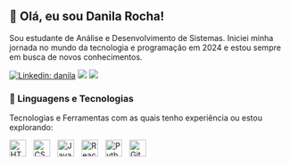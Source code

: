 ## 👋 Olá, eu sou Danila Rocha!

Sou estudante de Análise e Desenvolvimento de Sistemas. Iniciei minha jornada no mundo da tecnologia e programação em 2024 e estou sempre em busca de novos conhecimentos.

[![Linkedin: danila](https://img.shields.io/badge/linkedin-%230077B5.svg?style=for-the-badge&logo=linkedin&logoColor=white&link=https://www.linkedin.com/in/danila-rocha-gloria/)](https://www.linkedin.com/in/danila-rocha-gloria/)
 <a href="https://discord.com/channels/@me" target="_blank"><img src="https://img.shields.io/badge/Discord-7289DA?style=for-the-badge&logo=discord&logoColor=white" target="_blank"></a> 
 <a href = "mailto:danila.rocha.gloria@gmail.com"><img src="https://img.shields.io/badge/-Gmail-%23333?style=for-the-badge&logo=gmail&logoColor=white" target="_blank"></a>

### 🤖 Linguagens e Tecnologias

Tecnologias e Ferramentas com as quais tenho experiência ou estou explorando:


<img 
    align="left" 
    alt="HTML"
    title="HTML" 
    width="30px" 
    style="padding-right: 10px;" 
    src="https://cdn.jsdelivr.net/gh/devicons/devicon@latest/icons/html5/html5-original.svg" 
/>
<img 
    align="left" 
    alt="CSS" 
    title="CSS"
    width="30px" 
    style="padding-right: 10px;" 
    src="https://cdn.jsdelivr.net/gh/devicons/devicon@latest/icons/css3/css3-original.svg" 
/>
<img 
    align="left" 
    alt="JavaScript" 
    title="JavaScript"
    width="30px" 
    style="padding-right: 10px;" 
    src="https://cdn.jsdelivr.net/gh/devicons/devicon@latest/icons/javascript/javascript-original.svg" 
/>
<img 
    align="left" 
    alt="React"
    title="React" 
    width="30px" 
    style="padding-right: 10px;" 
    src="https://cdn.jsdelivr.net/gh/devicons/devicon@latest/icons/react/react-original.svg" 
/>
<img 
    align="left" 
    alt="Python" 
    title="Python"
    width="30px" 
    style="padding-right: 10px;" 
    src="https://cdn.jsdelivr.net/gh/devicons/devicon@latest/icons/python/python-original.svg" 
/>
<img 
    align="left" 
    alt="Git" 
    title="Git"
    width="30px" 
    style="padding-right: 10px;" 
    src="https://cdn.jsdelivr.net/gh/devicons/devicon@latest/icons/git/git-original.svg" 
/>


